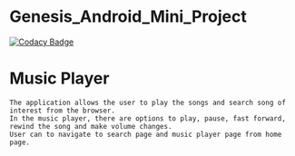 # Genesis_Android_Mini_Project

[![Codacy Badge](https://api.codacy.com/project/badge/Grade/1ccafb4927a445cfa5ada1333e03c8c5)](https://app.codacy.com/gh/99002618/Android_Mini_Project?utm_source=github.com&utm_medium=referral&utm_content=99002618/Android_Mini_Project&utm_campaign=Badge_Grade)

# Music Player
    The application allows the user to play the songs and search song of interest from the browser. 
    In the music player, there are options to play, pause, fast forward, rewind the song and make volume changes.
    User can to navigate to search page and music player page from home page.
